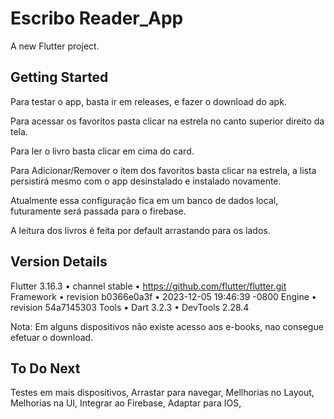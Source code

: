 # Escribo Reader_App

A new Flutter project.

## Getting Started

Para testar o app, basta ir em releases, e fazer o download do apk.

Para acessar os favoritos pasta clicar na estrela no canto superior direito da tela.

Para ler o livro basta clicar em cima do card.

Para Adicionar/Remover o item dos favoritos basta clicar na estrela, a lista persistirá mesmo com o app desinstalado e instalado novamente.

Atualmente essa configuração fica em um banco de dados local, futuramente será passada para o firebase.

A leitura dos livros é feita por default arrastando para os lados.

## Version Details

Flutter 3.16.3 • channel stable • https://github.com/flutter/flutter.git
Framework • revision b0366e0a3f • 2023-12-05 19:46:39 -0800
Engine • revision 54a7145303
Tools • Dart 3.2.3 • DevTools 2.28.4

Nota: Em alguns dispositivos não existe acesso aos e-books, nao consegue efetuar o download.

## To Do Next

Testes em mais dispositivos,
Arrastar para navegar,
Mellhorias no Layout,
Melhorias na UI,
Integrar ao Firebase,
Adaptar para IOS,

